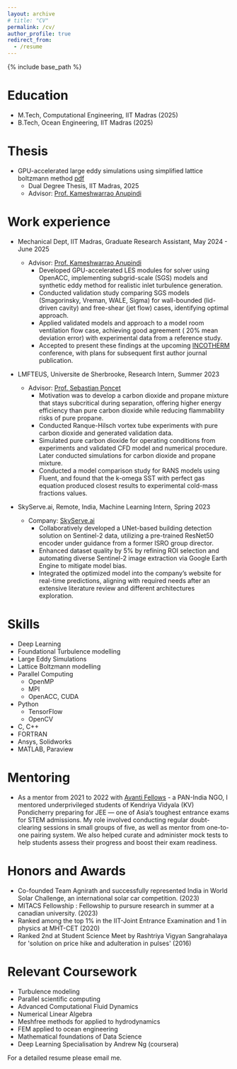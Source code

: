 ```yaml
---
layout: archive
# title: "CV"
permalink: /cv/
author_profile: true
redirect_from:
  - /resume
---
```


{% include base_path %}

# Education

- M.Tech, Computational Engineering, IIT Madras (2025)
- B.Tech, Ocean Engineering, IIT Madras (2025)

# Thesis

- GPU-accelerated large eddy simulations using simplified lattice boltzmann method [pdf](https://drive.google.com/file/d/18XqFL9qkuXe49q5lFDOUD5B7Z2woCeKZ/view?usp=sharing)
  - Dual Degree Thesis, IIT Madras, 2025
  - Advisor: [Prof. Kameshwarrao Anupindi](https://home.iitm.ac.in/kanupindi/)

# Work experience

- Mechanical Dept, IIT Madras, Graduate Research Assistant, May 2024 - June 2025

  - Advisor: [Prof. Kameshwarrao Anupindi](https://home.iitm.ac.in/kanupindi/)
    - Developed GPU-accelerated LES modules for solver using OpenACC, implementing subgrid-scale (SGS) models and synthetic eddy method for realistic inlet turbulence generation.
    - Conducted validation study comparing SGS models (Smagorinsky, Vreman, WALE, Sigma) for wall-bounded (lid-driven cavity) and free-shear (jet flow) cases, identifying optimal approach.
    - Applied validated models and approach to a model room ventilation flow case, achieving good agreement ( 20% mean deviation error) with experimental data from a reference study.
    - Accepted to present these findings at the upcoming [INCOTHERM](https://people.iitism.ac.in/~incotherm2025/home.html) conference, with plans for subsequent first author journal publication.

- LMFTEUS, Universite de Sherbrooke, Research Intern, Summer 2023

  - Advisor: [Prof. Sebastian Poncet](https://lmfteus.wordpress.com/team/)
    - Motivation was to develop a carbon dioxide and propane mixture that stays subcritical during separation, offering higher energy efficiency than pure carbon dioxide while reducing flammability risks of pure propane.
    - Conducted Ranque-Hilsch vortex tube experiments with pure carbon dioxide and generated validation data.
    - Simulated pure carbon dioxide for operating conditions from experiments and validated CFD model and numerical procedure. Later
    conducted simulations for carbon dioxide and propane mixture.
    - Conducted a model comparison study for RANS models using Fluent, and found that the k-omega SST with perfect gas equation produced closest results to experimental cold-mass fractions values.

- SkyServe.ai, Remote, India, Machine Learning Intern, Spring 2023

  - Company: [SkyServe.ai](https://www.skyserve.ai/)
    - Collaboratively developed a UNet-based building detection solution on Sentinel-2 data, utilizing a pre-trained ResNet50 encoder under
    guidance from a former ISRO group director.
    - Enhanced dataset quality by 5% by refining ROI selection and automating diverse Sentinel-2 image extraction via Google Earth Engine to mitigate model bias.
    - Integrated the optimized model into the company’s website for real-time predictions, aligning with required needs after an extensive literature review and different architectures exploration.


# Skills

- Deep Learning
- Foundational Turbulence modelling
- Large Eddy Simulations
- Lattice Boltzmann modelling
- Parallel Computing
  - OpenMP
  - MPI
  - OpenACC, CUDA
- Python
  - TensorFlow
  - OpenCV
- C, C++
- FORTRAN
- Ansys, Solidworks
- MATLAB, Paraview

<!-- # Talks

- NASA ULI Safe Aviation Autonomy Seminar. "Scalable Multi-Agent Reinforcement Learning through Intelligent Information Aggregation"
- Tata Consultancy Services Research and Innovation Labs. --"-- -->

<!-- # Service

<!-- ## Conference Reviewing

- AAAI (2021, 2024)
- CVPR (2024)
- IROS (2024)
- IFAC (2024)
- NeurIPS (2024)
- ICLR (2024)
- ACL (2024) -->

<!-- ## Journal Reviewing

- IEEE Transactions on Circuits and Systems for Video Technology (2023)
- Complex & Intelligent Systems (CIS)
- Information Science (IS)
- IEEE Robotics and Automation Letters (RAL)
- Journal of Guidance, Control, and Dynamics (JDCD) -->

<!-- ## Workshop Reviewing

- [The 4th Workshop on Mathematical Reasoning and AI](https://mathai2024.github.io/) @NeurIPS (2024)
- [NeurIPS 2024 Workshop on Multimodal Algorithmic Reasoning](https://marworkshop.github.io/neurips24/) @NeurIPS (2024)
- [Robotic Tasks and How to Specify Them?](https://sites.google.com/view/rss-taskspec) @RSS (2024) -->

<!-- # Workshop Organisation

- [Coordination and Cooperation in Multi-Agent Reinforcement Learning](https://sites.google.com/view/cocomarl-2024/home) (CoCoMARL) @RLC 2024 -->

# Mentoring

- As a mentor from 2021 to 2022 with [Avanti Fellows](https://www.avantifellows.org/) - a PAN-India NGO, I mentored underprivileged students of Kendriya Vidyala (KV) Pondicherry preparing for JEE — one of Asia’s toughest entrance exams for STEM admissions. My role involved conducting regular doubt-clearing sessions in small groups of five, as well as mentor from one-to-one pairing system. We also helped curate and administer mock tests to help students assess their progress and boost their exam readiness.

# Honors and Awards

- Co-founded Team Agnirath and successfully represented India in World Solar Challenge, an international solar car competition. (2023)
- MITACS Fellowship : Fellowship to pursure research in summer at a canadian university. (2023)
- Ranked among the top 1% in the IIT-Joint Entrance Examination and 1 in physics at MHT-CET (2020)
- Ranked 2nd at Student Science Meet by Rashtriya Vigyan Sangrahalaya for 'solution on price hike and adulteration in pulses' (2016) 

# Relevant Coursework

- Turbulence modeling
- Parallel scientific computing
- Advanced Computational Fluid Dynamics
- Numerical Linear Algebra
- Meshfree methods for applied to hydrodynamics
- FEM applied to ocean engineering
- Mathematical foundations of Data Science
- Deep Learning Specialisation by Andrew Ng (coursera)

<!-- # Publications

  <ul>{% for post in site.publications reversed %}
    {% include archive-single-cv.html %}
  {% endfor %}</ul> -->

For a detailed resume please email me.
